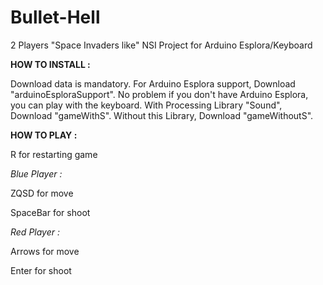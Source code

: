 # Bullet-Hell
2 Players "Space Invaders like"
NSI Project for Arduino Esplora/Keyboard

**HOW TO INSTALL :**

Download data is mandatory.
For Arduino Esplora support, Download "arduinoEsploraSupport".
No problem if you don't have Arduino Esplora, you can play with the keyboard.
With Processing Library "Sound", Download "gameWithS".
Without this Library, Download "gameWithoutS".


**HOW TO PLAY :**

R for restarting game

*Blue Player :*

ZQSD for move

SpaceBar for shoot

*Red Player :*

Arrows for move

Enter for shoot

